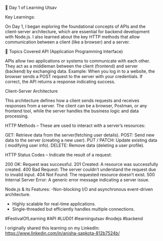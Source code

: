 🚀 Day 1 of Learning Utsav


 Key Learnings:
 
On Day 1, I began exploring the foundational concepts of APIs and the client-server architecture, which are essential for backend development with Node.js. I also learned about the key HTTP methods that allow communication between a client (like a browser) and a server.

📌 Topics Covered
API (Application Programming Interface)

APIs allow two applications or systems to communicate with each other.
They act as a middleman between the client (frontend) and server (backend) by exchanging data.
Example: When you log in to a website, the browser sends a POST request to the server with your credentials. If correct, the API returns a response indicating success.

Client-Server Architecture

This architecture defines how a client sends requests and receives responses from a server.
The client can be a browser, Postman, or any frontend tool, while the server handles the business logic and data processing.


HTTP Methods – These are used to interact with a server’s resources:

GET: Retrieve data from the server(fetching user details).
POST: Send new data to the server (creating a new user).
PUT / PATCH: Update existing data ( modifying user info).
DELETE: Remove data (deleting a user profile).


HTTP Status Codes – Indicate the result of a request:

200 OK: Request was successful.
201 Created: A resource was successfully created.
400 Bad Request: The server couldn’t understand the request due to invalid input.
404 Not Found: The requested resource doesn’t exist.
500 Internal Server Error: A generic error message indicating a server issue.


Node.js & its  Features:
-Non-blocking I/O and asynchronous event-driven architecture.
- Highly scalable for real-time applications.
- Single-threaded but efficiently handles multiple connections.

#FestivalOfLearning #API 
#LUD01 #learningutsav #nodejs #backend

I originally shared this learning on my LinkedIn: https://www.linkedin.com/in/anisha-sapkota-812b7524b/



